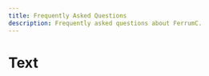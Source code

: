 ```yaml
---
title: Frequently Asked Questions
description: Frequently asked questions about FerrumC.
---
```


# Text